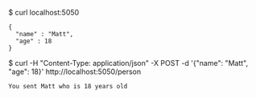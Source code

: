 $ curl localhost:5050
```
{
  "name" : "Matt",
  "age" : 18
}
```

$ curl -H "Content-Type: application/json" -X POST -d '{"name": "Matt", "age": 18}' http://localhost:5050/person
```
You sent Matt who is 18 years old
```
